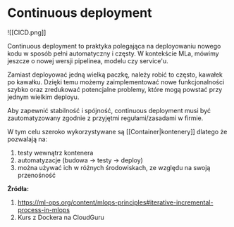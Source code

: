 # Continuous deployment

![[CICD.png]]

Continuous deployment to praktyka polegająca na deployowaniu nowego kodu w sposób pełni automatyczny i częsty. W kontekście MLa, mówimy jeszcze o nowej wersji pipelinea, modelu czy service'u.

Zamiast deployować jedną wielką paczkę, należy robić to często, kawałek po kawałku. Dzięki temu możemy zaimplementować nowe funkcjonalności szybko oraz zredukować potencjalne problemy, które mogą powstać przy jednym wielkim deployu.

Aby zapewnić stabilność i spójność, continuous deployment musi być zautomatyzowany zgodnie z przyjętmi regułami/zasadami w firmie.

W tym celu szeroko wykorzystywane są [[Container|kontenery]] dlatego że pozwalają na:
1. testy wewnątrz kontenera
2. automatyzacje (budowa -> testy -> deploy)
3. można używać ich w różnych środowiskach, ze względu na swoją przenośność



**Źródła:**
1. https://ml-ops.org/content/mlops-principles#iterative-incremental-process-in-mlops
2. Kurs z Dockera na CloudGuru